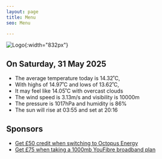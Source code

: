 ```yaml
---
layout: page
title: Menu
seo: Menu

---
```


![Logo](/images/logo.jpg){:width="832px"}

<!-- weather_marker starts -->
## On Saturday, 31 May 2025

- The average temperature today is 14.32˚C,
- With highs of 14.97˚C and lows of 13.62˚C,
- It may feel like 14.05˚C with overcast clouds
- The wind speed is 3.13m/s and visibility is 10000m
- The pressure is 1017hPa and humidity is 86%
- The sun will rise at 03:55 and set at 20:16

<!-- weather_marker ends -->

## Sponsors

- [Get £50 credit when switching to Octopus Energy](https://bit.ly/3oD1nnS)
- [Get £75 when taking a 1000mb YouFibre broadband plan](https://aklam.io/91zWhU?)
